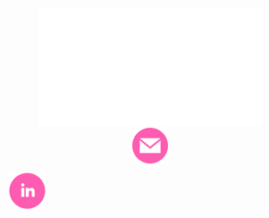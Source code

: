 <p align="center">
<img src="https://raw.githubusercontent.com/codytjue/portfolio-gatsby/5ce340951d2f73e904050c02e387ddbd24a05e93/src/images/logoAnimation.svg" width="400px"></img>
<br>
<a href="mailto:codytjue@gmail.com" style="margin: 20px;"><img src="https://raw.githubusercontent.com/codytjue/portfolio-gatsby/3ece6f713aeb9fa54b936f8dae761a3cc6140337/src/images/email.svg"></img></a>
<div width="10px"></div>
<a href="https://www.linkedin.com/in/codytjue/" target="_blank" rel="noopener noreferrer"><img src="https://raw.githubusercontent.com/codytjue/portfolio-gatsby/3ece6f713aeb9fa54b936f8dae761a3cc6140337/src/images/linkedin.svg"
></img></a>
</p>



<!--
**codytjue/codytjue** is a ✨ _special_ ✨ repository because its `README.md` (this file) appears on your GitHub profile.

Here are some ideas to get you started:

- 🔭 I’m currently working on ...
- 🌱 I’m currently learning ...
- 👯 I’m looking to collaborate on ...
- 🤔 I’m looking for help with ...
- 💬 Ask me about ...
- 📫 How to reach me: ...
- 😄 Pronouns: ...
- ⚡ Fun fact: ...
-->
